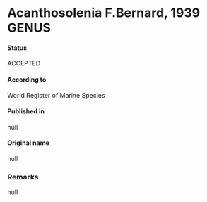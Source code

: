 Acanthosolenia F.Bernard, 1939 GENUS
=======

#### Status
ACCEPTED

#### According to
World Register of Marine Species

#### Published in
null

#### Original name
null

### Remarks
null